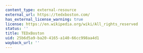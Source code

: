 ```yaml
---
content_type: external-resource
external_url: https://tedxboston.com/
has_external_license_warning: true
license: https://en.wikipedia.org/wiki/All_rights_reserved
status: ''
title: TEDxBoston
uid: 25b6d5a9-ba20-4165-a140-66cc998aa4d1
wayback_url: ''
---
```

